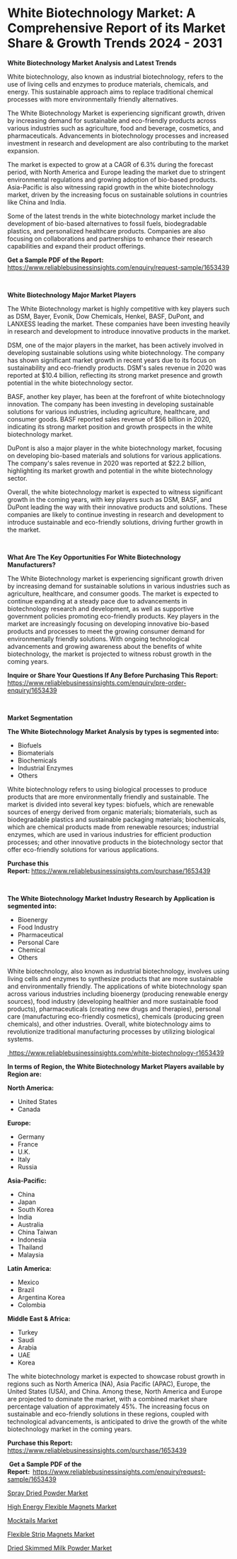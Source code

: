 <p><h1>White Biotechnology Market: A Comprehensive Report of its Market Share & Growth Trends 2024 - 2031</h1></p><p><strong>White Biotechnology Market Analysis and Latest Trends</strong></p>
<p><p>White biotechnology, also known as industrial biotechnology, refers to the use of living cells and enzymes to produce materials, chemicals, and energy. This sustainable approach aims to replace traditional chemical processes with more environmentally friendly alternatives.</p><p>The White Biotechnology Market is experiencing significant growth, driven by increasing demand for sustainable and eco-friendly products across various industries such as agriculture, food and beverage, cosmetics, and pharmaceuticals. Advancements in biotechnology processes and increased investment in research and development are also contributing to the market expansion.</p><p>The market is expected to grow at a CAGR of 6.3% during the forecast period, with North America and Europe leading the market due to stringent environmental regulations and growing adoption of bio-based products. Asia-Pacific is also witnessing rapid growth in the white biotechnology market, driven by the increasing focus on sustainable solutions in countries like China and India.</p><p>Some of the latest trends in the white biotechnology market include the development of bio-based alternatives to fossil fuels, biodegradable plastics, and personalized healthcare products. Companies are also focusing on collaborations and partnerships to enhance their research capabilities and expand their product offerings.</p></p>
<p><strong>Get a Sample PDF of the Report:&nbsp;</strong> <a href="https://www.reliablebusinessinsights.com/enquiry/request-sample/1653439">https://www.reliablebusinessinsights.com/enquiry/request-sample/1653439</a></p>
<p>&nbsp;</p>
<p><strong>White Biotechnology Major Market Players</strong></p>
<p><p>The White Biotechnology market is highly competitive with key players such as DSM, Bayer, Evonik, Dow Chemicals, Henkel, BASF, DuPont, and LANXESS leading the market. These companies have been investing heavily in research and development to introduce innovative products in the market.</p><p>DSM, one of the major players in the market, has been actively involved in developing sustainable solutions using white biotechnology. The company has shown significant market growth in recent years due to its focus on sustainability and eco-friendly products. DSM's sales revenue in 2020 was reported at $10.4 billion, reflecting its strong market presence and growth potential in the white biotechnology sector.</p><p>BASF, another key player, has been at the forefront of white biotechnology innovation. The company has been investing in developing sustainable solutions for various industries, including agriculture, healthcare, and consumer goods. BASF reported sales revenue of $56 billion in 2020, indicating its strong market position and growth prospects in the white biotechnology market.</p><p>DuPont is also a major player in the white biotechnology market, focusing on developing bio-based materials and solutions for various applications. The company's sales revenue in 2020 was reported at $22.2 billion, highlighting its market growth and potential in the white biotechnology sector.</p><p>Overall, the white biotechnology market is expected to witness significant growth in the coming years, with key players such as DSM, BASF, and DuPont leading the way with their innovative products and solutions. These companies are likely to continue investing in research and development to introduce sustainable and eco-friendly solutions, driving further growth in the market.</p></p>
<p>&nbsp;</p>
<p><strong>What Are The Key Opportunities For White Biotechnology Manufacturers?</strong></p>
<p><p>The White Biotechnology market is experiencing significant growth driven by increasing demand for sustainable solutions in various industries such as agriculture, healthcare, and consumer goods. The market is expected to continue expanding at a steady pace due to advancements in biotechnology research and development, as well as supportive government policies promoting eco-friendly products. Key players in the market are increasingly focusing on developing innovative bio-based products and processes to meet the growing consumer demand for environmentally friendly solutions. With ongoing technological advancements and growing awareness about the benefits of white biotechnology, the market is projected to witness robust growth in the coming years.</p></p>
<p><strong>Inquire or Share Your Questions If Any Before Purchasing This Report:</strong> <a href="https://www.reliablebusinessinsights.com/enquiry/pre-order-enquiry/1653439">https://www.reliablebusinessinsights.com/enquiry/pre-order-enquiry/1653439</a></p>
<p>&nbsp;</p>
<p><strong>Market Segmentation</strong></p>
<p><strong>The White Biotechnology Market Analysis by types is segmented into:</strong></p>
<p><ul><li>Biofuels</li><li>Biomaterials</li><li>Biochemicals</li><li>Industrial Enzymes</li><li>Others</li></ul></p>
<p><p>White biotechnology refers to using biological processes to produce products that are more environmentally friendly and sustainable. The market is divided into several key types: biofuels, which are renewable sources of energy derived from organic materials; biomaterials, such as biodegradable plastics and sustainable packaging materials; biochemicals, which are chemical products made from renewable resources; industrial enzymes, which are used in various industries for efficient production processes; and other innovative products in the biotechnology sector that offer eco-friendly solutions for various applications.</p></p>
<p><strong>Purchase this Report:&nbsp;</strong><a href="https://www.reliablebusinessinsights.com/purchase/1653439">https://www.reliablebusinessinsights.com/purchase/1653439</a></p>
<p>&nbsp;</p>
<p><strong>The White Biotechnology Market Industry Research by Application is segmented into:</strong></p>
<p><ul><li>Bioenergy</li><li>Food Industry</li><li>Pharmaceutical</li><li>Personal Care</li><li>Chemical</li><li>Others</li></ul></p>
<p><p>White biotechnology, also known as industrial biotechnology, involves using living cells and enzymes to synthesize products that are more sustainable and environmentally friendly. The applications of white biotechnology span across various industries including bioenergy (producing renewable energy sources), food industry (developing healthier and more sustainable food products), pharmaceuticals (creating new drugs and therapies), personal care (manufacturing eco-friendly cosmetics), chemicals (producing green chemicals), and other industries. Overall, white biotechnology aims to revolutionize traditional manufacturing processes by utilizing biological systems.</p></p>
<p><a href="https://www.reliablebusinessinsights.com/white-biotechnology-r1653439">&nbsp;https://www.reliablebusinessinsights.com/white-biotechnology-r1653439</a></p>
<p><strong>In terms of Region, the White Biotechnology Market Players available by Region are:</strong></p>
<p>
    <p> <strong> North America: </strong>
        <ul>
            <li>United States</li>
            <li>Canada</li>
        </ul>
        </p> 
    <p> <strong> Europe: </strong>
        <ul>
            <li>Germany</li>
            <li>France</li>
            <li>U.K.</li>
            <li>Italy</li>
            <li>Russia</li>
        </ul>
        </p> 
    <p> <strong> Asia-Pacific: </strong>
        <ul>
            <li>China</li>
            <li>Japan</li>
            <li>South Korea</li>
            <li>India</li>
            <li>Australia</li>
            <li>China Taiwan</li>
            <li>Indonesia</li>
            <li>Thailand</li>
            <li>Malaysia</li>
        </ul>
        </p> 
    <p> <strong> Latin America: </strong>
        <ul>
            <li>Mexico</li>
            <li>Brazil</li>
            <li>Argentina Korea</li>
            <li>Colombia</li>
        </ul>
        </p> 
    <p> <strong> Middle East & Africa: </strong>
        <ul>
            <li>Turkey</li>
            <li>Saudi</li>
            <li>Arabia</li>
            <li>UAE</li>
            <li>Korea</li>
        </ul>
    </p>
    </p>
<p><p>The white biotechnology market is expected to showcase robust growth in regions such as North America (NA), Asia Pacific (APAC), Europe, the United States (USA), and China. Among these, North America and Europe are projected to dominate the market, with a combined market share percentage valuation of approximately 45%. The increasing focus on sustainable and eco-friendly solutions in these regions, coupled with technological advancements, is anticipated to drive the growth of the white biotechnology market in the coming years.</p></p>
<p><strong>Purchase this Report: </strong><a href="https://www.reliablebusinessinsights.com/purchase/1653439">https://www.reliablebusinessinsights.com/purchase/1653439</a></p>
<p>&nbsp;<strong>Get a Sample PDF of the Report:&nbsp;&nbsp;</strong><a href="https://www.reliablebusinessinsights.com/enquiry/request-sample/1653439">https://www.reliablebusinessinsights.com/enquiry/request-sample/1653439</a></p>
<p><strong></strong></p>
<p><p><a href="https://medium.com/@bradleyills65767/spray-dried-powder-market-size-growth-and-industry-analysis-by-market-segmentation-and-regional-4c207a29866e">Spray Dried Powder Market</a></p><p><a href="https://github.com/SheilaBruen2023/Market-Research-Report-List-2/blob/main/high-energy-flexible-magnets-market.md">High Energy Flexible Magnets Market</a></p><p><a href="https://medium.com/@amandaexton567/mocktails-market-research-report-market-forecast-and-growth-prospects-with-a-steady-cagr-of-10-5-365423739149">Mocktails Market</a></p><p><a href="https://github.com/arionmp/Market-Research-Report-List-4/blob/main/flexible-strip-magnets-market.md">Flexible Strip Magnets Market</a></p><p><a href="https://medium.com/@alyciaebert/dried-skimmed-milk-powder-market-analysis-report-global-insights-by-region-type-low-heat-e8aea1de77bc">Dried Skimmed Milk Powder Market</a></p></p>